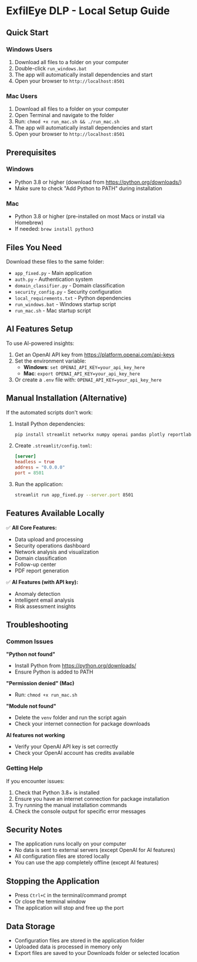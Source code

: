 # ExfilEye DLP - Local Setup Guide

## Quick Start

### Windows Users
1. Download all files to a folder on your computer
2. Double-click `run_windows.bat`
3. The app will automatically install dependencies and start
4. Open your browser to `http://localhost:8501`

### Mac Users
1. Download all files to a folder on your computer
2. Open Terminal and navigate to the folder
3. Run: `chmod +x run_mac.sh && ./run_mac.sh`
4. The app will automatically install dependencies and start
5. Open your browser to `http://localhost:8501`

## Prerequisites

### Windows
- Python 3.8 or higher (download from https://python.org/downloads/)
- Make sure to check "Add Python to PATH" during installation

### Mac
- Python 3.8 or higher (pre-installed on most Macs or install via Homebrew)
- If needed: `brew install python3`

## Files You Need

Download these files to the same folder:
- `app_fixed.py` - Main application
- `auth.py` - Authentication system
- `domain_classifier.py` - Domain classification
- `security_config.py` - Security configuration
- `local_requirements.txt` - Python dependencies
- `run_windows.bat` - Windows startup script
- `run_mac.sh` - Mac startup script

## AI Features Setup

To use AI-powered insights:
1. Get an OpenAI API key from https://platform.openai.com/api-keys
2. Set the environment variable:
   - **Windows**: `set OPENAI_API_KEY=your_api_key_here`
   - **Mac**: `export OPENAI_API_KEY=your_api_key_here`
3. Or create a `.env` file with: `OPENAI_API_KEY=your_api_key_here`

## Manual Installation (Alternative)

If the automated scripts don't work:

1. Install Python dependencies:
   ```bash
   pip install streamlit networkx numpy openai pandas plotly reportlab scikit-learn scipy weasyprint
   ```

2. Create `.streamlit/config.toml`:
   ```toml
   [server]
   headless = true
   address = "0.0.0.0"
   port = 8501
   ```

3. Run the application:
   ```bash
   streamlit run app_fixed.py --server.port 8501
   ```

## Features Available Locally

✅ **All Core Features:**
- Data upload and processing
- Security operations dashboard
- Network analysis and visualization
- Domain classification
- Follow-up center
- PDF report generation

✅ **AI Features (with API key):**
- Anomaly detection
- Intelligent email analysis
- Risk assessment insights

## Troubleshooting

### Common Issues

**"Python not found"**
- Install Python from https://python.org/downloads/
- Ensure Python is added to PATH

**"Permission denied" (Mac)**
- Run: `chmod +x run_mac.sh`

**"Module not found"**
- Delete the `venv` folder and run the script again
- Check your internet connection for package downloads

**AI features not working**
- Verify your OpenAI API key is set correctly
- Check your OpenAI account has credits available

### Getting Help

If you encounter issues:
1. Check that Python 3.8+ is installed
2. Ensure you have an internet connection for package installation
3. Try running the manual installation commands
4. Check the console output for specific error messages

## Security Notes

- The application runs locally on your computer
- No data is sent to external servers (except OpenAI for AI features)
- All configuration files are stored locally
- You can use the app completely offline (except AI features)

## Stopping the Application

- Press `Ctrl+C` in the terminal/command prompt
- Or close the terminal window
- The application will stop and free up the port

## Data Storage

- Configuration files are stored in the application folder
- Uploaded data is processed in memory only
- Export files are saved to your Downloads folder or selected location
